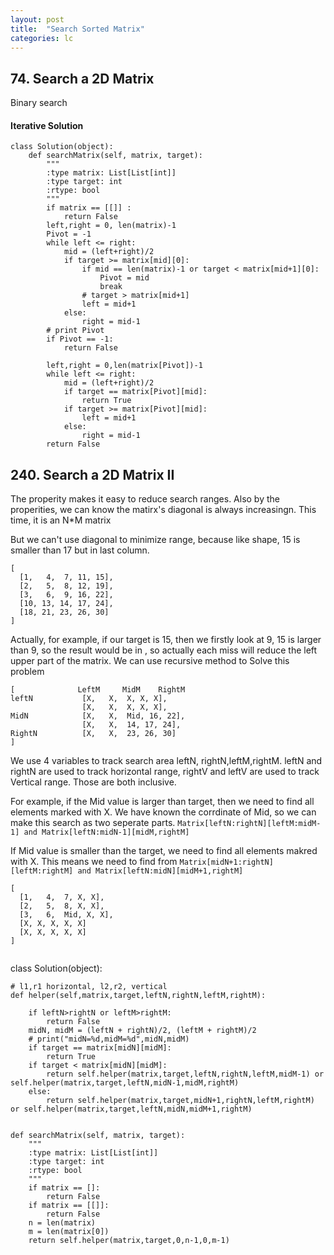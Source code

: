 ```yaml
---
layout: post
title:  "Search Sorted Matrix"
categories: lc
---
```

## 74. Search a 2D Matrix
Binary search 

#### Iterative Solution
```
class Solution(object):
    def searchMatrix(self, matrix, target):
        """
        :type matrix: List[List[int]]
        :type target: int
        :rtype: bool
        """
        if matrix == [[]] :
            return False
        left,right = 0, len(matrix)-1
        Pivot = -1
        while left <= right:
            mid = (left+right)/2
            if target >= matrix[mid][0]:
                if mid == len(matrix)-1 or target < matrix[mid+1][0]:
                    Pivot = mid
                    break
                # target > matrix[mid+1]
                left = mid+1
            else:
                right = mid-1
        # print Pivot
        if Pivot == -1:
            return False
        
        left,right = 0,len(matrix[Pivot])-1
        while left <= right:
            mid = (left+right)/2
            if target == matrix[Pivot][mid]:
                return True
            if target >= matrix[Pivot][mid]:
                left = mid+1
            else:
                right = mid-1
        return False
```

## 240. Search a 2D Matrix II
The properity makes it easy to reduce search ranges. Also by the properities, we can know the matirx's diagonal is always increasingn. This time, it is an N*M matrix

But we can't use diagonal to minimize range, because like shape, 15 is smaller than 17 but in last column.     
```
[
  [1,   4,  7, 11, 15],
  [2,   5,  8, 12, 19],
  [3,   6,  9, 16, 22],
  [10, 13, 14, 17, 24],
  [18, 21, 23, 26, 30]
]
```
 
Actually, for example, if our target is 15, then we firstly look at 9, 15 is larger than 9, so the result would be in , so actually each miss will reduce the left upper part of the matrix. We can use recursive method to Solve this problem
```
[              LeftM     MidM    RightM
leftN           [X,   X,  X, X, X],
                [X,   X,  X, X, X],
MidN            [X,   X,  Mid, 16, 22],
                [X,   X,  14, 17, 24],
RightN          [X,   X,  23, 26, 30]
]
```
We use 4 variables to track search area leftN, rightN,leftM,rightM. leftN and rightN are used to track horizontal range, rightV and leftV are used to track Vertical range. Those are both inclusive.

For example, if the Mid value is larger than target, then we need to find all elements marked with X. We have known the corrdinate of Mid, so we can make this search as two seperate parts.
`Matrix[leftN:rightN][leftM:midM-1] and Matrix[leftN:midN-1][midM,rightM]`

If Mid value is smaller than the target, we need to find all elements makred with X. This means we need to find from `Matrix[midN+1:rightN][leftM:rightM] and Matrix[leftN:midN][midM+1,rightM]`
```
[
  [1,   4,  7, X, X],
  [2,   5,  8, X, X],
  [3,   6,  Mid, X, X],
  [X, X, X, X, X]
  [X, X, X, X, X]
]


```
class Solution(object):
    
    # l1,r1 horizontal, l2,r2, vertical
    def helper(self,matrix,target,leftN,rightN,leftM,rightM):
        
        if leftN>rightN or leftM>rightM:
            return False
        midN, midM = (leftN + rightN)/2, (leftM + rightM)/2
        # print("midN=%d,midM=%d",midN,midM)
        if target == matrix[midN][midM]:
            return True
        if target < matrix[midN][midM]:
            return self.helper(matrix,target,leftN,rightN,leftM,midM-1) or self.helper(matrix,target,leftN,midN-1,midM,rightM)
        else:
            return self.helper(matrix,target,midN+1,rightN,leftM,rightM) or self.helper(matrix,target,leftN,midN,midM+1,rightM)

        
    def searchMatrix(self, matrix, target):
        """
        :type matrix: List[List[int]]
        :type target: int
        :rtype: bool
        """
        if matrix == []:
            return False
        if matrix == [[]]:
            return False
        n = len(matrix)
        m = len(matrix[0])
        return self.helper(matrix,target,0,n-1,0,m-1)
```

